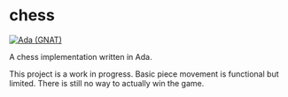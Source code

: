 # chess

[![Ada (GNAT)](https://github.com/AdmaJonse/chess/actions/workflows/ada.yml/badge.svg?branch=main)](https://github.com/AdmaJonse/chess/actions/workflows/ada.yml)

A chess implementation written in Ada. 

This project is a work in progress. Basic piece movement is functional but limited. There is still no way to actually win the game.
